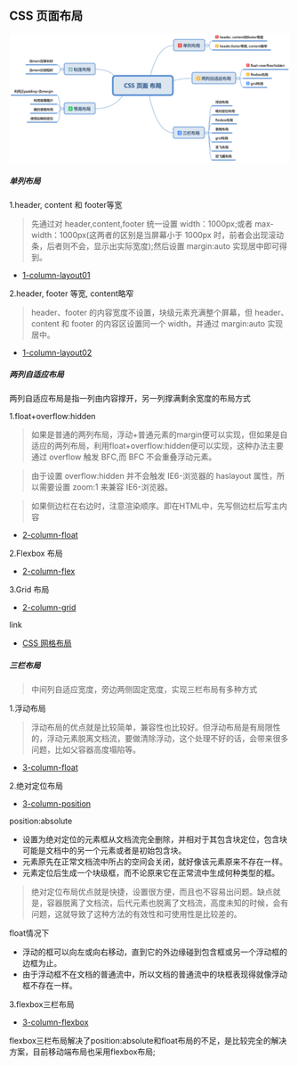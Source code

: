 ## CSS 页面布局

![layout](../../assets/layout.png)

##### 单列布局
1.header, content 和 footer等宽

> 先通过对 header,content,footer 统一设置 width：1000px;或者 max-width：1000px(这两者的区别是当屏幕小于 1000px 时，前者会出现滚动条，后者则不会，显示出实际宽度);然后设置 margin:auto 实现居中即可得到。

- [1-column-layout01](./1-column-layout01.html)

2.header, footer 等宽, content略窄
  
> header、footer 的内容宽度不设置，块级元素充满整个屏幕，但 header、content 和 footer 的内容区设置同一个 width，并通过 margin:auto 实现居中。

- [1-column-layout02](./1-column-layout02.html)

##### 两列自适应布局
两列自适应布局是指一列由内容撑开，另一列撑满剩余宽度的布局方式

1.float+overflow:hidden

> 如果是普通的两列布局，浮动+普通元素的margin便可以实现，但如果是自适应的两列布局，利用float+overflow:hidden便可以实现，这种办法主要通过 overflow 触发 BFC,而 BFC 不会重叠浮动元素。

> 由于设置 overflow:hidden 并不会触发 IE6-浏览器的 haslayout 属性，所以需要设置 zoom:1 来兼容 IE6-浏览器。

> 如果侧边栏在右边时，注意渲染顺序。即在HTML中，先写侧边栏后写主内容

- [2-column-float](./2-column-float.html)

2.Flexbox 布局

- [2-column-flex](./2-column-flex.html)

3.Grid 布局

- [2-column-grid](./2-column-grid.html)

link 
- [CSS 网格布局](https://www.cssjs.cn/doc/7/134.html)

##### 三栏布局

> 中间列自适应宽度，旁边两侧固定宽度，实现三栏布局有多种方式

1.浮动布局

> 浮动布局的优点就是比较简单，兼容性也比较好。但浮动布局是有局限性的，浮动元素脱离文档流，要做清除浮动，这个处理不好的话，会带来很多问题，比如父容器高度塌陷等。

- [3-column-float](./3-column-float.html)

2.绝对定位布局

- [3-column-position](./3-column-position.html)

position:absolute

- 设置为绝对定位的元素框从文档流完全删除，并相对于其包含块定位，包含块可能是文档中的另一个元素或者是初始包含块。
- 元素原先在正常文档流中所占的空间会关闭，就好像该元素原来不存在一样。
- 元素定位后生成一个块级框，而不论原来它在正常流中生成何种类型的框。

> 绝对定位布局优点就是快捷，设置很方便，而且也不容易出问题。缺点就是，容器脱离了文档流，后代元素也脱离了文档流，高度未知的时候，会有问题，这就导致了这种方法的有效性和可使用性是比较差的。


float情况下

- 浮动的框可以向左或向右移动，直到它的外边缘碰到包含框或另一个浮动框的边框为止。
- 由于浮动框不在文档的普通流中，所以文档的普通流中的块框表现得就像浮动框不存在一样。

3.flexbox三栏布局

- [3-column-flexbox](./3-column-flexbox.html)

flexbox三栏布局解决了position:absolute和float布局的不足，是比较完全的解决方案，目前移动端布局也采用flexbox布局;

